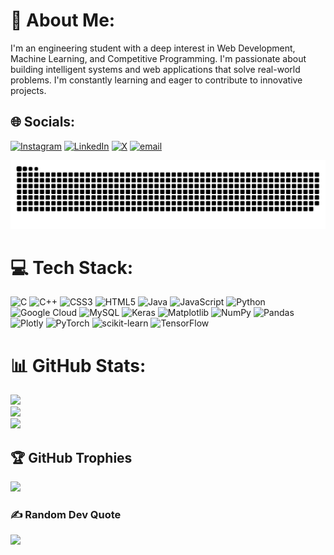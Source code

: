 # 💫 About Me:
I'm an engineering student with a deep interest in Web Development, Machine Learning, and Competitive Programming. I'm passionate about building intelligent systems and web applications that solve real-world problems. I'm constantly learning and eager to contribute to innovative projects.<br>


## 🌐 Socials:
[![Instagram](https://img.shields.io/badge/Instagram-%23E4405F.svg?logo=Instagram&logoColor=white)](https://instagram.com/samarthh.23) [![LinkedIn](https://img.shields.io/badge/LinkedIn-%230077B5.svg?logo=linkedin&logoColor=white)](https://linkedin.com/in/samarth-hegde-41a92a280) [![X](https://img.shields.io/badge/X-black.svg?logo=X&logoColor=white)](https://x.com/_samaarth_) [![email](https://img.shields.io/badge/Email-D14836?logo=gmail&logoColor=white)](mailto:samarthhegde45@gmail.com) 

<picture>
  <source media="(prefers-color-scheme: dark)" srcset="https://raw.githubusercontent.com/samarthh23/samarthh23/output/github-snake-dark.svg" />
  <source media="(prefers-color-scheme: light)" srcset="https://raw.githubusercontent.com/samarthh23/samarthh23/output/github-snake.svg" />
  <img alt="github-snake" src="https://raw.githubusercontent.com/samarthh23/samarthh23/output/github-snake.svg" />
</picture>



# 💻 Tech Stack:
![C](https://img.shields.io/badge/c-%2300599C.svg?style=for-the-badge&logo=c&logoColor=white) ![C++](https://img.shields.io/badge/c++-%2300599C.svg?style=for-the-badge&logo=c%2B%2B&logoColor=white) ![CSS3](https://img.shields.io/badge/css3-%231572B6.svg?style=for-the-badge&logo=css3&logoColor=white) ![HTML5](https://img.shields.io/badge/html5-%23E34F26.svg?style=for-the-badge&logo=html5&logoColor=white) ![Java](https://img.shields.io/badge/java-%23ED8B00.svg?style=for-the-badge&logo=openjdk&logoColor=white) ![JavaScript](https://img.shields.io/badge/javascript-%23323330.svg?style=for-the-badge&logo=javascript&logoColor=%23F7DF1E) ![Python](https://img.shields.io/badge/python-3670A0?style=for-the-badge&logo=python&logoColor=ffdd54) ![Google Cloud](https://img.shields.io/badge/GoogleCloud-%234285F4.svg?style=for-the-badge&logo=google-cloud&logoColor=white) ![MySQL](https://img.shields.io/badge/mysql-4479A1.svg?style=for-the-badge&logo=mysql&logoColor=white) ![Keras](https://img.shields.io/badge/Keras-%23D00000.svg?style=for-the-badge&logo=Keras&logoColor=white) ![Matplotlib](https://img.shields.io/badge/Matplotlib-%23ffffff.svg?style=for-the-badge&logo=Matplotlib&logoColor=black) ![NumPy](https://img.shields.io/badge/numpy-%23013243.svg?style=for-the-badge&logo=numpy&logoColor=white) ![Pandas](https://img.shields.io/badge/pandas-%23150458.svg?style=for-the-badge&logo=pandas&logoColor=white) ![Plotly](https://img.shields.io/badge/Plotly-%233F4F75.svg?style=for-the-badge&logo=plotly&logoColor=white) ![PyTorch](https://img.shields.io/badge/PyTorch-%23EE4C2C.svg?style=for-the-badge&logo=PyTorch&logoColor=white) ![scikit-learn](https://img.shields.io/badge/scikit--learn-%23F7931E.svg?style=for-the-badge&logo=scikit-learn&logoColor=white) ![TensorFlow](https://img.shields.io/badge/TensorFlow-%23FF6F00.svg?style=for-the-badge&logo=TensorFlow&logoColor=white)
# 📊 GitHub Stats:
![](https://github-readme-stats.vercel.app/api?username=samarthh23&theme=dark&hide_border=true&include_all_commits=false&count_private=false)<br/>
![](https://nirzak-streak-stats.vercel.app/?user=samarthh23&theme=dark&hide_border=true)<br/>
![](https://github-readme-stats.vercel.app/api/top-langs/?username=samarthh23&theme=dark&hide_border=true&include_all_commits=false&count_private=false&layout=compact)

## 🏆 GitHub Trophies
![](https://github-profile-trophy.vercel.app/?username=samarthh23&theme=radical&no-frame=false&no-bg=true&margin-w=4)

### ✍️ Random Dev Quote
![](https://quotes-github-readme.vercel.app/api?type=horizontal&theme=radical)

<!-- Proudly created with GPRM ( https://gprm.itsvg.in ) -->
